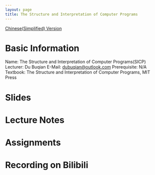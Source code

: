 ```yaml
---
layout: page
title: The Structure and Interpretation of Computer Programs
---
```


[Chinese(Simplified) Version](/courses/cst1b10)

# Basic Information

Name: The Structure and Interpretation of Computer Programs(SICP)
Lecturer: Du Buqian
E-Mail: [dubuqian@outlook.com](mailto:dubuqian@outlook.com)
Prerequisite: N/A
Textbook: The Structure and Interpretation of Computer Programs, MIT Press

# Slides

# Lecture Notes

# Assignments

# Recording on Bilibili